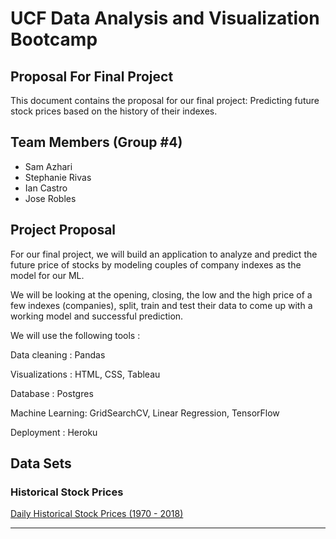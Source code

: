 # UCF Data Analysis and Visualization Bootcamp 

## Proposal For Final Project 

This document contains the proposal for our final project: Predicting future stock prices based on the history of their indexes. 


## Team Members (Group #4) 
* Sam Azhari
* Stephanie Rivas
* Ian Castro
* Jose Robles


## Project Proposal

For our final project, we will build an application to analyze and predict the future price of stocks by modeling couples of company indexes as the model for our ML. 

We will be looking at the opening, closing, the low and the high price of a few indexes (companies), split, train and test their data to come up with a working model and successful prediction.

We will use the following tools : 

Data cleaning : Pandas

Visualizations : HTML, CSS, Tableau

Database : Postgres

Machine Learning: GridSearchCV, Linear Regression, TensorFlow

Deployment : Heroku


## Data Sets

### Historical Stock Prices

[Daily Historical Stock Prices (1970 - 2018)](https://www.kaggle.com/ehallmar/daily-historical-stock-prices-1970-2018)

[]()

[]()

[]()

[]()


---


